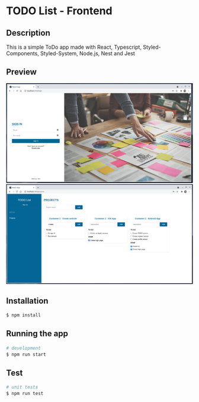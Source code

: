 # TODO List - Frontend

## Description

This is a simple ToDo app made with React, Typescript, Styled-Components, Styled-System, Node.js, Nest and Jest


## Preview
![TODOAPP LOGIN](./preview.png)
![TODOAPP DASHBOARD](./preview-1.png)
## Installation

```bash
$ npm install
```

## Running the app

```bash
# development
$ npm run start
```

## Test

```bash
# unit tests
$ npm run test
```
